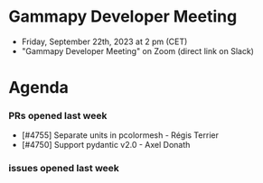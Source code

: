 # Gammapy Developer Meeting

* Friday, September 22th, 2023 at 2 pm (CET)
* "Gammapy Developer Meeting" on Zoom (direct link on Slack)
# Agenda

### PRs opened last week

- [#4755] Separate units in pcolormesh - Régis Terrier
- [#4750] Support pydantic v2.0 - Axel Donath
   
### issues opened last week

